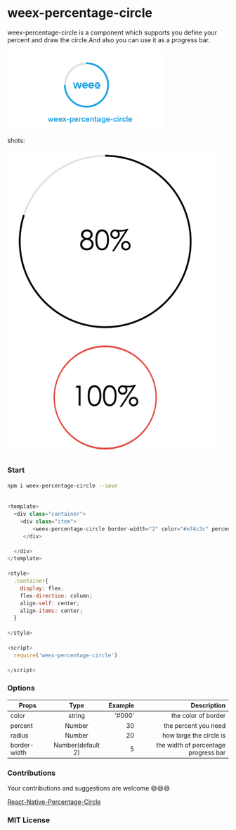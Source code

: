 # weex-percentage-circle

weex-percentage-circle is a component which supports you define your percent and draw the circle.And also you can use it as a progress bar.

 <img width="360" src="./shots/weex-percenate-circle.png"/>

shots:

<img width="480" src="./shots/QQ20161216-200259@2x.png"/>

### Start 

``` bash
npm i weex-percentage-circle --save

```

``` js

<template>
  <div class="container">
    <div class="item">
        <weex-percentage-circle border-width="2" color="#e74c3c" percent="100" radius="60"></weex-percentage-circle> 
     </div>
     
  </div>
</template>

<style>
  .container{
    display: flex;
    flex-direction: column;
    align-self: center;
    align-items: center;
  }
  
</style>

<script>
  require('weex-percentage-circle')

</script>

```

### Options

| Props        | Type         | Example  | Description  |
| ------------- |:-------------:| -----:|----------:|
| color     | string | '#000' | the color of border |
| percent      | Number      |  30 | the percent you need |
| radius | Number     |    20 | how large the circle is |
| border-width | Number(default 2)     |    5 | the width of  percentage progress bar |
### Contributions

Your contributions and suggestions are welcome 😄😄😄

[React-Native-Percentage-Circle](https://github.com/JackPu/react-native-percentage-circle)

### MIT License



